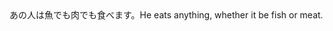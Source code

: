 <tr><td>あの人は魚でも肉でも食べます。<td><tr><tr><td>He eats anything, whether it be fish or meat.<td><tr></table>

